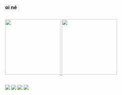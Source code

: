 ### oi né 
##
 <div>
  <a href="https://github.com/nicolaskv">
  <img height="180em" src="https://github-readme-stats.vercel.app/api?username=nicolaskv&show_icons=true&theme=dark&include_all_commits=true&count_private=true"/>
  <img height="180em" src="https://github-readme-stats.vercel.app/api/top-langs/?username=nicolaskv&layout=compact&langs_count=7&theme=dark"/>
</div>

 ##
 
 <div> 
 
  <a href="https://instagram.com/nicolaskkkkjj" target="_blank"><img src="https://img.shields.io/badge/-Instagram-%23E4405F?style=for-the-badge&logo=instagram&logoColor=white" target="_blank"></a>
 	<a href="https://twitter.com/nicolaskkkkjj" target="_blank"><img src="https://img.shields.io/badge/Twitter-1DA1F2?style=for-the-badge&logo=twitter&logoColor=white" target="_blank"></a>
  <a href="https://soundcloud.com/nicxlvsk" target="_blank"><img src="https://img.shields.io/badge/SoundCloud-FF3300?style=for-the-badge&logo=soundcloud&logoColor=white" target="_blank"></a>
<a href = "nicoaskanitz1@hotmail.com"><img src="https://img.shields.io/badge/-Gmail-%23333?style=for-the-badge&logo=gmail&logoColor=white" target="_blank"></a>
